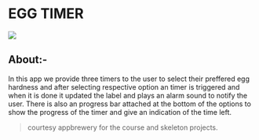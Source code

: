 #  EGG TIMER

![](eggtimer.gif)

## About:-

In this app we provide three timers to the user to select their preffered egg hardness and after selecting  respective option an timer is triggered and when it is done it updated the label and plays an alarm sound to notify the user. There is also an progress bar attached at the bottom of the options to show the progress of the timer and give an indication of the time left.


> courtesy appbrewery for the course and skeleton projects.
